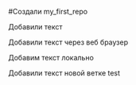 #Создали  my_first_repo

Добавили текст

Добавили текст через веб браузер

Добавим текст локально 

Добавили текст новой ветке test 
